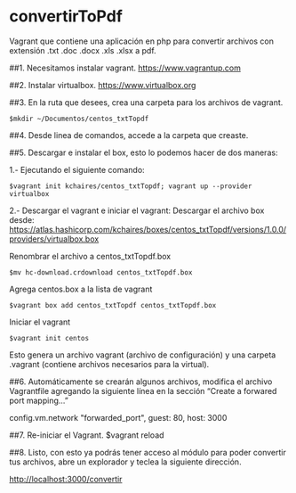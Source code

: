# convertirToPdf
Vagrant que contiene una aplicación en php para convertir archivos con extensión .txt .doc .docx .xls .xlsx a pdf.

##1.  Necesitamos instalar vagrant.
<https://www.vagrantup.com>	

##2.  Instalar virtualbox.
<https://www.virtualbox.org>

##3.  En la ruta que desees, crea una carpeta para los archivos de vagrant.

    $mkdir ~/Documentos/centos_txtTopdf
##4.  Desde linea de comandos, accede a la carpeta que creaste.

##5. Descargar e instalar el box, esto lo podemos hacer de dos maneras:  

1.-  Ejecutando el siguiente comando:
    
    $vagrant init kchaires/centos_txtTopdf; vagrant up --provider virtualbox
    
2.-  Descargar el vagrant e iniciar el vagrant:
Descargar el archivo box desde: <https://atlas.hashicorp.com/kchaires/boxes/centos_txtTopdf/versions/1.0.0/providers/virtualbox.box>


Renombrar el archivo a centos_txtTopdf.box

    $mv hc-download.crdownload centos_txtTopdf.box

Agrega centos.box a la lista de vagrant

    $vagrant box add centos_txtTopdf centos_txtTopdf.box

Iniciar el vagrant

    $vagrant init centos

Esto genera un archivo vagrant (archivo de configuración) y una carpeta .vagrant (contiene archivos necesarios para la virtual).

##6.  Automáticamente se crearán algunos archivos, modifica el archivo Vagrantfile agregando la siguiente línea en la sección “Create a forwared port mapping...”

config.vm.network
 "forwarded_port", guest: 80, host: 3000

##7.  Re-iniciar el Vagrant.
    $vagrant reload

##8.  Listo, con esto ya podrás tener acceso al módulo para poder convertir tus archivos, abre un explorador y teclea la siguiente dirección.

<http://localhost:3000/convertir>
